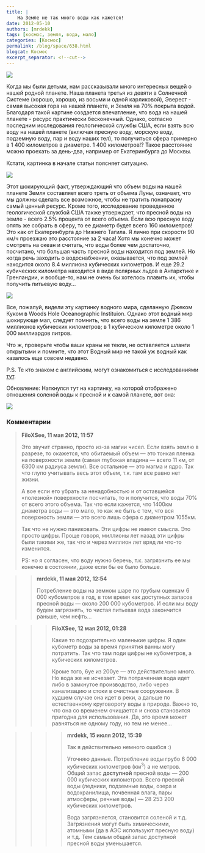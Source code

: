 ```yaml
---
title: |
    На Земле не так много воды как кажется!
date: 2012-05-10
authors: [mrdekk]
tags: [космос, земля, вода, мало]
categories: [Космос]
permalink: /blog/space/638.html
blogcat: Космос
excerpt_separator: <!--cut-->
---
```



![](http://itw66.ru/uploads/images/00/00/01/2012/05/10/c5eaef.jpg)


Когда мы были детьми, нам рассказывали много интересных вещей о нашей родной планете. Наша планета третья из девяти в Солнечной Системе (хорошо, хорошо, из восьми и одной карликовой), Эверест - самая высокая гора на нашей планете, и Земля на 70% покрыта водой. Благодаря такой картине создается впечатление, что вода на нашей планете - ресурс практически бесконечный. Однако, согласно последним исследования геологической службы США, если взять всю воду на нашей планете (включая пресную воду, морскую воду, подземную воду, пар и воду наших тел), то получиться сфера примерно в 1 400 километров в диаметре. 1 400 километров!? Такое расстояние можно проехать за день-два, например от Екатеринбурга до Москвы. 

Кстати, картинка в начале статьи поясняет ситуацию.


<!--cut-->



![](http://itw66.ru/uploads/images/00/00/01/2012/05/10/c99c6c.jpg)


Этот шокирующий факт, утверждающий что объем воды на нашей планете Земля составляет всего треть от объема Луны, означает, что мы должны сделать все возможное, чтобы не тратить понапрасну самый ценный ресурс. Кроме того, исследование проведенное геологической службой США также утверждает, что пресной воды на земле - всего 2.5% процента от всего объема. Если всю пресную воду опять же собрать в сферу, то ее диаметр будет всего 160 километров! Это как от Екатеринбурга до Нижнего Тагила. Я лично при скорости 90 км/ч проезжаю это расстояние за 2 часа! Хотя мы конечно может смотреть на океан и считать, что воды более чем достаточно, посчитано, что большая часть пресной воды находится под землей. Но когда речь заходить о водоснабжении, оказывается, что под землей находится около 8.4 миллиона кубических километров. И еще 29.2 кубических километра находится в виде полярных льдов в Антарктике и Гренландии, и вообще-то, нам не очень бы хотелось плавить их, чтобы получить питьевую воду...


![](http://itw66.ru/uploads/images/00/00/01/2012/05/10/910988.jpg)


Все, пожалуй, видели эту картинку водного мира, сделанную Джеком Куком в Woods Hole Oceanographic Instituion. Однако этот водный мир шокирующе мал, следует помнить, что всего воды на земле 1 386 миллионов кубических километров; в 1 кубическом километре около 1 000 миллиардов литров. 

Что ж, проверьте чтобы ваши краны не текли, не оставляется шланги открытыми и помните, что этот Водный мир не такой уж водный как казалось еще совсем недавно. 

P.S. Те кто знаком с английским, могут ознакомиться с исследованиями [тут](http://ga.water.usgs.gov/edu/earthhowmuch.html#.T6veOuu7j9U).

Обновление:
Наткнулся тут на картинку, на которой отображено отношения соленой воды к пресной и к самой планете, вот она:


![](http://itw66.ru/uploads/images/00/00/01/2012/07/15/7f48f2.jpg)


### Комментарии

>**FiloXSee, 11 мая 2012, 11:57**
>
>Это звучит странно, просто из-за магии чисел. Если взять землю в разрезе, то окажется, что обитаемый объем — это тонкая пленка на поверхности земли (самая глубокая впадина — всего 11 км, от 6300 км радиуса земли). Все остальное — это магма и ядро. Так что глупо учитывать весь этот объем, т.к. там все равно нет жизни.
>
>А вое если его убрать за ненадобностью и от оставшейся «полезной» поверхности посчитать, то и получится, что воды 70% от всего этого объема. Так что если кажется, что 1400км диаметра воды — это мало, то как же быть с тем, что вся поверхность земли — это всего лишь сфера с диаметром 1055км.
>
>Так что не нужно паниковать. Эти цифры не имеют смысла. Это просто цифры. Проще говоря, миллионы лет назад эти цифры были такими же, так что и через миллион лет вряд ли что-то изменится.
>
>PS: но я согласен, что воду нужно беречь, т.к. загрязнить ее мы конечно в состоянии, даже если бы ее было больше.

>>**mrdekk, 11 мая 2012, 12:54**
>>
>>Потребление воды на земном шаре по грубым оценкам 6 000 кубометров в год, в том время как доступных запасов пресной воды — около 200 000 кубометров. И если мы воду будем загрязнять, то чистая питьевая вода закончится раньше, чем нефть…

>>>**FiloXSee, 12 мая 2012, 01:28**
>>>
>>>Какие то подозрительно маленькие цифры. Я один кубометр воды за время принятия ванны могу потратить. Так что там поди цифры не кубометров, а кубических километров.
>>>
>>>Кроме того, 6уе из 200уе — это действительно много. Но вода же не исчезает. Эта потраченная вода идет либо в замкнутое производство, либо через канализацию и стоки в очистные сооружения. В худшем случае она идет в реки, а дальше по естественному круговороту воды в природе. Важно то, что она со временем очищается и снова становится пригодна для использования. Да, это время может равняться не одному году, но тем не менее…

>>>>**mrdekk, 15 июля 2012, 15:39**
>>>>
>>>>Так я действительно немного ошибся :)
>>>>
>>>>Уточняю данные.
>>>>Потребление воды грубо 6 000 кубических километров (км<sup>3</sup>) а не метров.
>>>>Общий запас **доступной** пресной воды — 200 000 кубических километров. Всего пресной воды (ледники, подземные воды, озера и водохранилища, почвенная влага, пары атмосферы, речные воды) — 28 253 200 кубических километров.
>>>>
>>>>Вода загрязняется, становится соленой и т.д. Загрязнения могут быть химическими, атомными (да в АЭС используют пресную воду) и т.д. Тем самым общий запас доступной пресной воды уменьшается.
